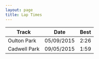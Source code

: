 ```yaml
---
layout: page
title: Lap Times
---
```


| Track        | Date       | Best |
| ------------ | ---------- | ---- |
| Oulton Park  | 05/09/2015 | 2:26 |
| Cadwell Park | 09/05/2015 | 1:59 |
